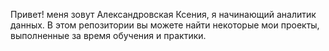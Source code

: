 
Привет! меня зовут Александровская Ксения, я начинающий аналитик данных. В этом репозитории вы можете найти некоторые мои проекты, выполненные за время обучения и практики.
